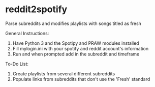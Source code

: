 # reddit2spotify
Parse subreddits and modifies playlists with songs titled as fresh

General Instructions:
1. Have Python 3 and the Spotipy and PRAW modules installed
2. Fill mylogin.ini with your spotify and reddit account's information
3. Run and when prompted add in the subreddit and timeframe


To-Do List:
1. Create playlists from several different subreddits
2. Populate links from subreddits that don't use the 'Fresh' standard 
